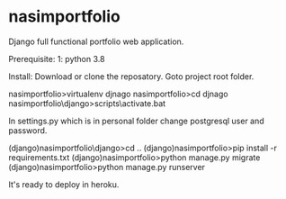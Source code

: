 # nasimportfolio
Django full functional portfolio web application.

Prerequisite:
1: python 3.8


Install:
Download or clone the reposatory. Goto project root folder.

nasimportfolio>virtualenv djnago
nasimportfolio>cd djnago
nasimportfolio\django>scripts\activate.bat

In settings.py which is in personal folder change postgresql user and password. 


(django)nasimportfolio\django>cd ..
(django)nasimportfolio>pip install -r requirements.txt
(django)nasimportfolio>python manage.py migrate
(django)nasimportfolio>python manage.py runserver



It's ready to deploy in heroku.
